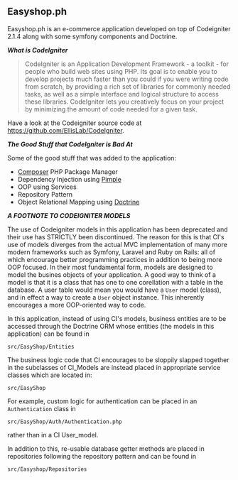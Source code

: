 
## Easyshop.ph ##


Easyshop.ph is an e-commerce application developed on top of Codeigniter 2.1.4 along with some symfony components and Doctrine.


***What is CodeIgniter***

>CodeIgniter is an Application Development Framework - a toolkit - for people
who build web sites using PHP. Its goal is to enable you to develop projects
much faster than you could if you were writing code from scratch, by providing
a rich set of libraries for commonly needed tasks, as well as a simple
interface and logical structure to access these libraries. CodeIgniter lets
you creatively focus on your project by minimizing the amount of code needed
for a given task.


Have a look at the Codeigniter source code at https://github.com/EllisLab/CodeIgniter.


***The Good Stuff that CodeIgniter is Bad At***

Some of the good stuff that was added to the application: 
- [Composer](https://getcomposer.org/) PHP Package Manager
- Dependency Injection using [Pimple](http://pimple.sensiolabs.org/)
- OOP using Services
- Repository Pattern
- Object Relational Mapping using [Doctrine](http://www.doctrine-project.org/projects/orm.html)

***A FOOTNOTE TO CODEIGNITER MODELS***

The use of Codeigniter models in this application has been deprecated and their use has STRICTLY been discontinued. The reason for this is that CI's use of models diverges from the actual MVC implementation of many more modern frameworks such as Symfony, Laravel and Ruby on Rails: all of which encourage better programming practices in addition to being more OOP focused. In their most fundamental form, models are designed to model the busines objects of your application. A good way to think of a model is that it is a class that has one to one corellation with a table in the database. A user table would mean you would have a `User` model (class), and in effect a way to create a `User` object instance. This inherently encourages a more OOP-oriented way to code.

In this application, instead of using CI's models, business entities are to be accessed through the Doctrine ORM whose entities (the models in this application) can be found in
```
src/EasyShop/Entities
```
The business logic code that CI encourages to be sloppily slapped together in the subclasses of CI_Models are instead placed in appropriate service classes which are located in:
```
src/EasyShop
```
For example, custom logic for authentication can be placed in an `Authentication` class in 
```
src/EasyShop/Auth/Authentication.php 
```
rather than in a CI User_model.

In addition to this, re-usable database getter methods are placed in repositories following the repository pattern and can be found in 
```
src/Easyshop/Repositories
```


